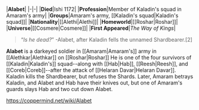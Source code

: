 |**Alabet**|
|-|-|
|**Died**|Ishi 1172|
|**Profession**|Member of Kaladin's squad in Amaram's army|
|**Groups**|Amaram's army, [[Kaladin's squad\|Kaladin's squad]]|
|**Nationality**|[[Alethi\|Alethi]]|
|**Homeworld**|[[Roshar\|Roshar]]|
|**Universe**|[[Cosmere\|Cosmere]]|
|**First Appeared**|*The Way of Kings*|

>“*Is he dead?*”
\-Alabet, after Kaladin fells the unnamed Shardbearer.[2]


**Alabet** is a darkeyed soldier in [[Amaram\|Amaram's]] army in [[Alethkar\|Alethkar]] on [[Roshar\|Roshar]] He is one of the four survivors of [[Kaladin\|Kaladin's]] squad--along with [[Hab\|Hab]], [[Reesh\|Reesh]], and [[Coreb\|Coreb]]--after the attack of [[Helaran Davar\|Helaran Davar]]. Kaladin kills the Shardbearer, but refuses the Shards.
Later, Amaram betrays Kaladin, and Alabet and Hab have their knives out, but one of Amaram's guards slays Hab and two cut down Alabet.



https://coppermind.net/wiki/Alabet